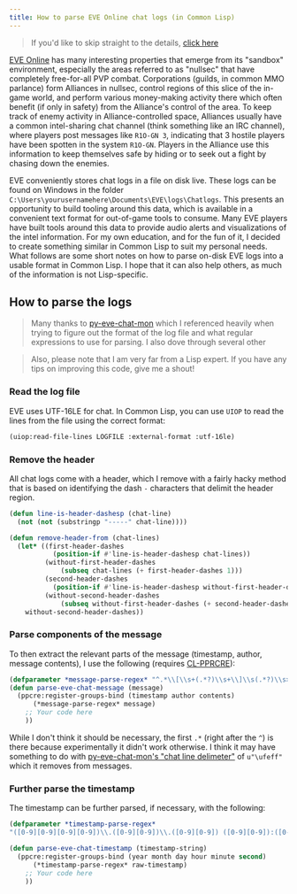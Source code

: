 ```yaml
---
title: How to parse EVE Online chat logs (in Common Lisp)
---
```


> If you'd like to skip straight to the details, [click here](#how-to-parse-the-logs)

[EVE Online](https://www.eveonline.com/) has many interesting properties that emerge
from its "sandbox" environment, especially the areas referred to as "nullsec" that have
completely free-for-all PVP combat. Corporations (guilds, in common MMO parlance) form Alliances
in nullsec, control regions of this slice of the in-game world, and perform various
money-making activity there which often benefit (if only in safety) from the Alliance's control
of the area. To keep track of enemy activity in Alliance-controlled space, Alliances usually
have a common intel-sharing chat channel (think something like an IRC channel), where players
post messages like `R1O-GN 3`, indicating that 3 hostile players have been spotten in the
system `R1O-GN`. Players in the Alliance use this information to keep themselves safe by hiding
or to seek out a fight by chasing down the enemies.

EVE conveniently stores chat logs in a file on disk live. These logs can be found on Windows in
the folder `C:\Users\yourusernamehere\Documents\EVE\logs\Chatlogs`. This presents an opportunity
to build tooling around this data, which is available in a convenient text format for out-of-game tools
to consume. Many EVE players have built tools around this data to provide audio alerts and visualizations
of the intel information. For my own education, and for the fun of it, I decided to create something
similar in Common Lisp to suit my personal needs. What follows are some short notes on how to parse
on-disk EVE logs into a usable format in Common Lisp. I hope that it can also help others, as much
of the information is not Lisp-specific.

## How to parse the logs

> Many thanks to [py-eve-chat-mon](https://github.com/andrewpmartinez/py-eve-chat-mon) which I
> referenced heavily when trying to figure out the format of the log file and what regular
> expressions to use for parsing. I also dove through several other 

> Also, please note that I am very far from a Lisp expert. If you have any tips on improving this
> code, give me a shout!

### Read the log file
EVE uses UTF-16LE for chat. In Common Lisp, you can use `UIOP` to read the lines from the
file using the correct format:
```lisp
(uiop:read-file-lines LOGFILE :external-format :utf-16le)
```

### Remove the header
All chat logs come with a header, which I remove with a fairly hacky method that is based on
identifying the dash `-` characters that delimit the header region.
```lisp
(defun line-is-header-dashesp (chat-line)
  (not (not (substringp "-----" chat-line))))

(defun remove-header-from (chat-lines)
  (let* ((first-header-dashes
           (position-if #'line-is-header-dashesp chat-lines))
         (without-first-header-dashes
             (subseq chat-lines (+ first-header-dashes 1)))
         (second-header-dashes
           (position-if #'line-is-header-dashesp without-first-header-dashes))
         (without-second-header-dashes
             (subseq without-first-header-dashes (+ second-header-dashes 1))))
    without-second-header-dashes))
```

### Parse components of the message
To then extract the relevant parts of the message (timestamp, author, message contents),
I use the following (requires [CL-PPRCRE](http://edicl.github.io/cl-ppcre/)):
```lisp
(defparameter *message-parse-regex* "^.*\\[\\s+(.*?)\\s+\\]\\s(.*?)\\s>\\s(.*?)$")
(defun parse-eve-chat-message (message)
  (ppcre:register-groups-bind (timestamp author contents)
      (*message-parse-regex* message)
    ;; Your code here
    ))
```

While I don't think it should be necessary, the first `.*` (right after the `^`) is there because
experimentally it didn't work otherwise. I think it may have something to do with
[py-eve-chat-mon's "chat line delimeter"](https://github.com/andrewpmartinez/py-eve-chat-mon/blob/31f7855abcbbe5de0d985ed9f7a8df54b9c3a635/py_eve_chat_mon/chat_message.py#L29)
of `u"\ufeff"` which it removes from messages.

### Further parse the timestamp
The timestamp can be further parsed, if necessary, with the following:
```lisp
(defparameter *timestamp-parse-regex*
"([0-9][0-9][0-9][0-9])\\.([0-9][0-9])\\.([0-9][0-9]) ([0-9][0-9]):([0-9][0-9]):([0-9][0-9])")

(defun parse-eve-chat-timestamp (timestamp-string)
  (ppcre:register-groups-bind (year month day hour minute second)
      (*timestamp-parse-regex* raw-timestamp)
    ;; Your code here
    ))
```
